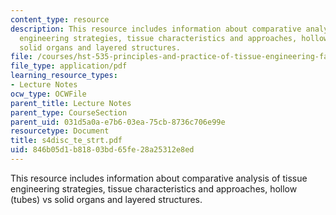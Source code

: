 ```yaml
---
content_type: resource
description: This resource includes information about comparative analysis of tissue
  engineering strategies, tissue characteristics and approaches, hollow (tubes) vs
  solid organs and layered structures.
file: /courses/hst-535-principles-and-practice-of-tissue-engineering-fall-2004/846b05d1b81803bd65fe28a25312e8ed_s4disc_te_strt.pdf
file_type: application/pdf
learning_resource_types:
- Lecture Notes
ocw_type: OCWFile
parent_title: Lecture Notes
parent_type: CourseSection
parent_uid: 031d5a0a-e7b6-03ea-75cb-8736c706e99e
resourcetype: Document
title: s4disc_te_strt.pdf
uid: 846b05d1-b818-03bd-65fe-28a25312e8ed
---
```

This resource includes information about comparative analysis of tissue engineering strategies, tissue characteristics and approaches, hollow (tubes) vs solid organs and layered structures.

